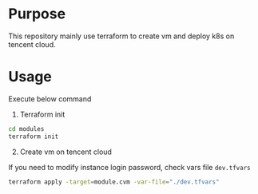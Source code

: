 # Purpose
This repository mainly use terraform to create vm and deploy k8s on tencent cloud.

# Usage
Execute below command
1. Terraform init
```bash
cd modules
terraform init
```

2. Create vm on tencent cloud

If you need to modify instance login password, check vars file `dev.tfvars`
```bash
terraform apply -target=module.cvm -var-file="./dev.tfvars"
```